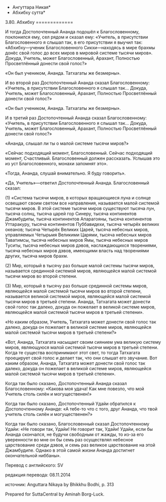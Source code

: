 * Ангуттара Никая*
* Абхибху сутта*

3\.80\. Абхибху
\=\=\=\=\=\=\=\=\=\=\=\=\=

И тогда Достопочтенный Ананда подошёл к Благословенному, поклонился ему, сел рядом и сказал ему: «Учитель, в присутствии Благословенного я слышал так, в его присутствии я выучил так: «Абхибху—ученик Благословенного Сикхи—находясь в мире брахмы донёс свой голос до всех миров в мировой системе тысячи миров»\. Докуда, Учитель, может Благословенный, Арахант, Полностью Просветлённый донести свой голос?»

«Он был учеником, Ананда\. Татхагаты же безмерны»\.

И во второй раз Достопочтенный Ананда сказал Благословенному: «Учитель, в присутствии Благословенного я слышал так… Докуда, Учитель, может Благословенный, Арахант, Полностью Просветлённый донести свой голос?»

«Он был учеником, Ананда\. Татхагаты же безмерны»\.

И в третий раз Достопочтенный Ананда сказал Благословенному: «Учитель, в присутствии Благословенного я слышал так… Докуда, Учитель, может Благословенный, Арахант, Полностью Просветлённый донести свой голос?»

«Ананда, слышал ли ты о малой системе тысячи миров?»

«Сейчас подходящий момент, Благословенный\. Сейчас подходящий момент, Счастливый\. Благословенный должен рассказать\. Услышав это из уст Благословенного, монахи запомнят это»\.

«Тогда, Ананда, слушай внимательно\. Я буду говорить»\.

«Да, Учитель»—ответил Достопочтенный Ананда\. Благословенный сказал:

\(1\) «Система тысячи миров, в которых вращающиеся луна и солнце освещают своим светом все направления, называется малой системой тысячи миров\. В этой системе тысячи миров существуют тысяча лун, тысяча солнц, тысяча царей гор Синеру, тысяча континентов Джамбудипы, тысяча континентов Апарагояны, тысяча континентов Уттаракуру, тысяча континентов Пуббавидехи, тысяча четырёх великих океанов; тысяча Четырёх Великих Царей, тысяча небесных миров, управляемых Четырьмя Великими Царями, тысяча небесных миров Таватимсы, тысяча небесных миров Ямы, тысяча небесных миров Туситы, тысяча небесных миров дэвов, наслаждающихся творениями, тысяча небесных миров дэвов, имеющими власть над творениями других, тысяча миров брахм\.

\(2\) Мир, который в тысячу раз больше малой системы тысячи миров, называется срединной системой миров, являющейся малой системой тысячи миров во второй степени\.

\(3\) Мир, который в тысячу раз больше срединной системы миров, являющейся малой системой тысячи миров во второй степени, называется великой системой миров, являющейся малой системой тысячи миров в третьей степени\. Ананда, Татхагата может донести свой голос так далеко, докуда он пожелает в великой системе миров, являющейся малой системой тысячи миров в третьей степени»\.

«Но каким образом, Учитель, Татхагата может донести свой голос так далеко, докуда он пожелает в великой системе миров, являющейся малой системой тысячи миров в третьей степени?»

«Вот, Ананда, Татхагата насыщает своим сиянием ума великую систему миров, являющуюся малой системой тысячи миров в третьей степени\. Когда те существа воспринимают этот свет, то тогда Татхагата проецирует свой голос и делает так, что они слышат его звучание\. Вот каким образом, Ананда, Татхагата может донести свой голос так далеко, докуда он пожелает в великой системе миров, являющейся малой системой тысячи миров в третьей степени»\.

Когда так было сказано, Достопочтенный Ананда сказал Благословенному: «Какова моя удача\! Как мне повезло, что мой Учитель столь силён и могущественен\!»

Когда так было сказано, Достопочтенный Удайи обратился к Достопочтенному Ананде: «А тебе\-то что с того, друг Ананда, что твой учитель столь силён и могущественен?»

Когда так было сказано, Благословенный сказал Достопочтенному Удайи: «Не говори так, Удайи\! Не говорит так, Удайи\! Удайи, если бы Ананда скончался, не будучи свободным от жажды, то из\-за его уверенности во мне он бы семь раз осуществлял небесное царствование среди дэвов, и семь раз великое царствование на этой Джамбудипе\. Однако в этой самой жизни Ананда достигнет окончательной ниббаны»\.

Перевод с английского: SV

редакция перевода: 08\.11\.2014

источник: Anguttara Nikaya by Bhikkhu Bodhi, p\. 313

Prepared for SuttaCentral by Aminah Borg\-Luck\.